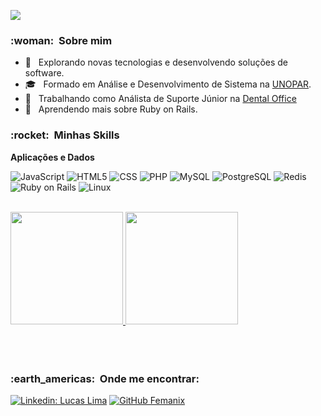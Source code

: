 
![](https://komarev.com/ghpvc/?username=femanix&color=006bed)

<h3> :woman: &nbsp;Sobre mim </h3>

- 🤔 &nbsp; Explorando novas tecnologias e desenvolvendo soluções de software.
- 🎓 &nbsp; Formado em Análise e Desenvolvimento de Sistema na <a href="link da sua faculdade">UNOPAR</a>.
- 💼 &nbsp; Trabalhando como Análista de Suporte Júnior na <a href="LINK DA EMPRESA">Dental Office</a>
- 🌱 &nbsp; Aprendendo mais sobre Ruby on Rails.

<h3> :rocket: &nbsp;Minhas Skills </h3>

**Aplicações e Dados**


  ![JavaScript](https://img.shields.io/badge/JavaScript-F7DF1E?style=for-the-badge&logo=javascript&logoColor=black)
  ![HTML5](https://img.shields.io/badge/HTML5-E34F26?style=for-the-badge&logo=html5&logoColor=white)
  ![CSS](https://img.shields.io/badge/CSS3-1572B6?style=for-the-badge&logo=css3&logoColor=white)
  ![PHP](https://img.shields.io/badge/PHP-777BB4?style=for-the-badge&logo=php&logoColor=white)
  ![MySQL](https://img.shields.io/badge/MySQL-00000F?style=for-the-badge&logo=mysql&logoColor=white)
  ![PostgreSQL](https://img.shields.io/badge/PostgreSQL-316192?style=for-the-badge&logo=postgresql&logoColor=white)
  ![Redis](https://img.shields.io/badge/Redis-D9281A?style=for-the-badge&logo=redis&logoColor=white)
  ![Ruby on Rails](https://img.shields.io/badge/Ruby_on_Rails-CC0000?style=for-the-badge&logo=ruby-on-rails&logoColor=white)
  ![Linux](https://img.shields.io/badge/Linux-E34F26?style=for-the-badge&logo=linux&logoColor=black)
  


<br/>
<div>
  <a href="https://github.com/femanix">
    <img height="180em" src="https://github-readme-stats.vercel.app/api?username=femanix&theme=cobalt&show_icons=true" />
    <img height="180em" src="https://github-readme-stats.vercel.app/api/top-langs/?username=femanix&layout=compact&langs_count=6&theme=tokyonight"/>
  </a>
</div>

<br/>



 
 <br>

<br/>

<h3> :earth_americas: &nbsp;Onde me encontrar: </h3> 

[![Linkedin: Lucas Lima](https://img.shields.io/badge/-Lucas-Lima-blue?style=flat-square&logo=Linkedin&logoColor=white&link=LINK-DO-SEU-LINKEDIN)](https://www.linkedin.com/in/lucasgalima/)
[![GitHub Femanix]( https://img.shields.io/github/followers/VanessaSwerts?label=follow&style=social)]([LINK-DO-SEU-GITHUB](https://github.com/femanix))
